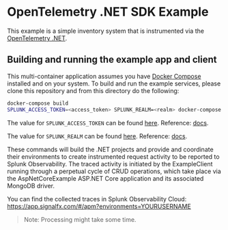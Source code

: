 # OpenTelemetry .NET SDK Example

This example is a simple inventory system that is instrumented via
the [OpenTelemetry .NET](https://opentelemetry.io/docs/instrumentation/net/).

## Building and running the example app and client

This multi-container application assumes you have [Docker Compose](https://docs.docker.com/compose/) installed and on your system. To build and run the example services, please clone this repository and from this directory do the following:

```sh
docker-compose build
SPLUNK_ACCESS_TOKEN=<access_token> SPLUNK_REALM=<realm> docker-compose up
```

The value for `SPLUNK_ACCESS_TOKEN` can be found
[here](https://app.signalfx.com/o11y/#/organization/current?selectedKeyValue=sf_section:accesstokens).
Reference: [docs](https://docs.splunk.com/Observability/admin/authentication-tokens/api-access-tokens.html#admin-api-access-tokens).

The value for `SPLUNK_REALM` can be found
[here](https://app.signalfx.com/o11y/#/myprofile).
Reference: [docs](https://docs.splunk.com/Observability/admin/allow-services.html).

These commands will build the .NET projects and provide and coordinate their environments to create instrumented
request activity to be reported to Splunk Observability. The traced activity is initiated by the ExampleClient running through a
perpetual cycle of CRUD operations, which take place via the AspNetCoreExample ASP.NET Core application and its
associated MongoDB driver.

You can find the collected traces in Splunk Observability Cloud: <https://app.signalfx.com/#/apm?environments=YOURUSERNAME>

> Note: Processing might take some time.
